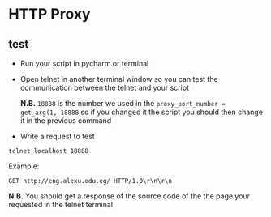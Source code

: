 # HTTP Proxy


## test
* Run your script in pycharm or terminal</li>

* Open telnet in another terminal window so you can test the communication between the telnet and your script</p>
<b>N.B.</b>  ```18888``` is the number we used in the ```proxy_port_number = get_arg(1, 18888``` so if you changed it the script you should then change it in the previous command

* Write a request to test
```
telnet localhost 18888
```
Example:
```
GET http://eng.alexu.edu.eg/ HTTP/1.0\r\n\r\n
```
<b>N.B.</b> You should get a response of the source code of the the page your requested in the telnet terminal 



